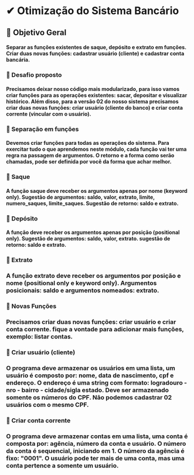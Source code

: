 # ✔ Otimização do Sistema Bancário

## 📌 Objetivo Geral 

#### Separar as funções existentes de saque, depósito e extrato em funções. Criar duas novas funções: cadastrar usuário (cliente) e cadastrar conta bancária.

### 🎯 Desafio proposto

#### Precisamos deixar nosso código mais modularizado, para isso vamos criar funções para as operações existentes: sacar, depositar e visualizar histórico. Além disso, para a versão 02 do nosso sistema precisamos criar duas novas funções: criar usuário (cliente do banco) e criar conta corrente (vincular com o usuário).

### 📍 Separação em funções

#### Devemos criar funções para todas as operações do sistema. Para exercitar tudo o que aprendemos neste módulo, cada função vai ter uma regra na passagem de argumentos. O retorno e a forma como serão chamadas, pode ser definida por você da forma que achar melhor.

### 📍 Saque

#### A função saque deve receber os argumentos apenas por nome (keyword only). Sugestão de argumentos: saldo, valor, extrato, limite, numero_saques, limite_saques. Sugestão de retorno: saldo e extrato.

### 📍 Depósito

#### A função deve receber os argumentos apenas por posição (positional only). Sugestão de argumentos: saldo, valor, extrato. sugestão de retorno: saldo e extrato.

### 📍 Extrato

### A função extrato deve receber os argumentos por posição e nome (positional only e keyword only). Argumentos posicionais: saldo e argumentos nomeados: extrato.

### 📍 Novas Funções

### Precisamos criar duas novas funções: criar usuário e criar conta corrente. fique a vontade para adicionar mais funções, exemplo: listar contas.

### 📍 Criar usuário (cliente)

### O programa deve armazenar os usuários em uma lista, um usuário é composto por: nome, data de nascimento, cpf e endereço. O endereço é uma string com formato: logradouro - nro - bairro - cidade/sigla estado. Deve ser armazenado somente os números do CPF. Não podemos cadastrar 02 usuários com o mesmo CPF.

### 📍 Criar conta corrente

### O programa deve armazenar contas em uma lista, uma conta é composta por: agência, número da conta e usuário. O número da conta é sequencial, iniciando em 1. O número da agência é fixo: "0001". O usuário pode ter mais de uma conta, mas uma conta pertence a somente um usuário.